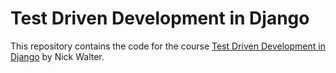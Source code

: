 # Test Driven Development in Django

This repository contains the code for the course [Test Driven Development in Django](https://www.linkedin.com/learning/test-driven-development-in-django/) by Nick Walter.
